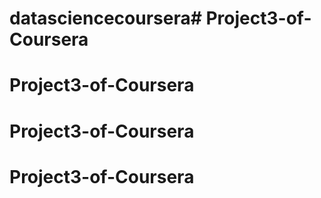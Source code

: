 # datasciencecoursera# Project3-of-Coursera
# Project3-of-Coursera
# Project3-of-Coursera
# Project3-of-Coursera
